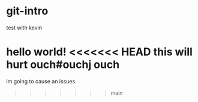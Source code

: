 # git-intro
test with kevin


hello world!
<<<<<<< HEAD
this will hurt
ouch#ouchj ouch
=======

im going to cause an issues
>>>>>>> main
